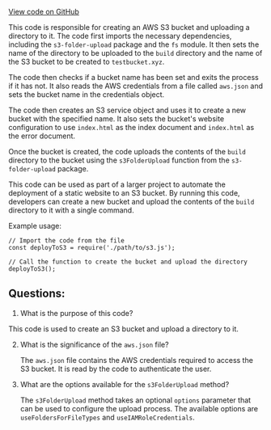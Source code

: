[View code on GitHub](zoo-labs/zoo/blob/master/lab/scripts/s3.js)

This code is responsible for creating an AWS S3 bucket and uploading a directory to it. The code first imports the necessary dependencies, including the `s3-folder-upload` package and the `fs` module. It then sets the name of the directory to be uploaded to the `build` directory and the name of the S3 bucket to be created to `testbucket.xyz`. 

The code then checks if a bucket name has been set and exits the process if it has not. It also reads the AWS credentials from a file called `aws.json` and sets the bucket name in the credentials object. 

The code then creates an S3 service object and uses it to create a new bucket with the specified name. It also sets the bucket's website configuration to use `index.html` as the index document and `index.html` as the error document. 

Once the bucket is created, the code uploads the contents of the `build` directory to the bucket using the `s3FolderUpload` function from the `s3-folder-upload` package. 

This code can be used as part of a larger project to automate the deployment of a static website to an S3 bucket. By running this code, developers can create a new bucket and upload the contents of the `build` directory to it with a single command. 

Example usage:

```
// Import the code from the file
const deployToS3 = require('./path/to/s3.js');

// Call the function to create the bucket and upload the directory
deployToS3();
```
## Questions: 
 1. What is the purpose of this code?
   
   This code is used to create an S3 bucket and upload a directory to it.

2. What is the significance of the `aws.json` file?
   
   The `aws.json` file contains the AWS credentials required to access the S3 bucket. It is read by the code to authenticate the user.

3. What are the options available for the `s3FolderUpload` method?
   
   The `s3FolderUpload` method takes an optional `options` parameter that can be used to configure the upload process. The available options are `useFoldersForFileTypes` and `useIAMRoleCredentials`.